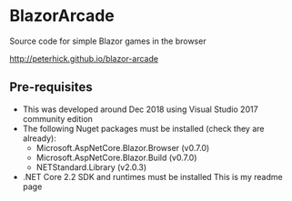 # BlazorArcade
Source code for simple Blazor games in the browser

http://peterhick.github.io/blazor-arcade

## Pre-requisites
- This was developed around Dec 2018 using Visual Studio 2017 community edition
- The following Nuget packages must be installed (check they are already):
    - Microsoft.AspNetCore.Blazor.Browser (v0.7.0)
    - Microsoft.AspNetCore.Blazor.Build (v0.7.0)
    - NETStandard.Library (v2.0.3)
- .NET Core 2.2 SDK and runtimes must be installed
This is my readme page
